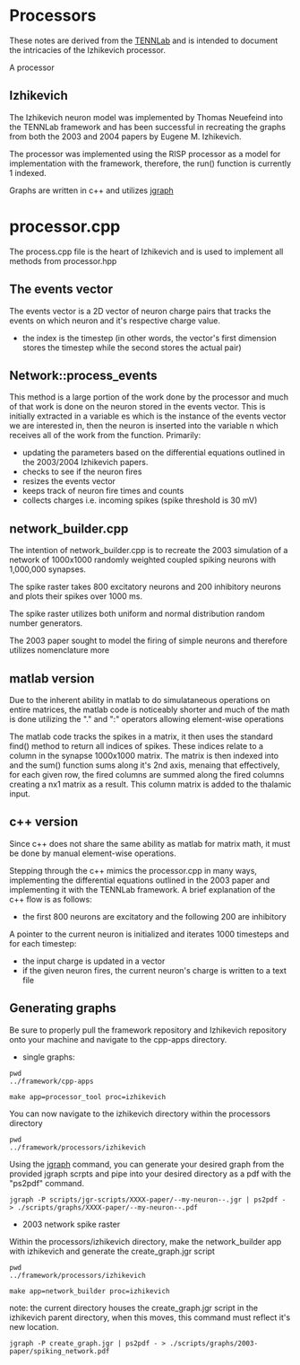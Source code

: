 # Processors

These notes are derived from the [TENNLab](https://bitbucket.org/neuromorphic-utk/framework/src/master/markdown/framework_processor.md) and is intended to document the intricacies of the Izhikevich processor.
 
A processor

## Izhikevich
 
The Izhikevich neuron model was implemented by Thomas Neuefeind into the TENNLab framework and has been successful in recreating the graphs from both the 2003 and 2004 papers by Eugene M. Izhikevich. 

The processor was implemented using the RISP processor as a model for implementation with the framework, therefore, the run() function is currently 1 indexed. 

Graphs are written in c++ and utilizes [jgraph](http://web.eecs.utk.edu/~jplank/plank/jgraph/jgraph.html)

# processor.cpp

The process.cpp file is the heart of Izhikevich and is used to implement all methods from processor.hpp

## The events vector

The events vector is a 2D vector of neuron charge pairs that tracks the events on which neuron and it's respective charge value.
 - the index is the timestep (in other words, the vector's first dimension stores the timestep while the second stores the actual pair)


## Network::process_events

This method is a large portion of the work done by the processor and much of that work is done on the neuron stored in the events vector. This is initially extracted in a variable es which is the instance of the events vector we are interested in, then the neuron is inserted into the variable n which receives all of the work from the function. Primarily:
 - updating the parameters based on the differential equations outlined in the 2003/2004 Izhikevich papers.
 - checks to see if the neuron fires
 - resizes the events vector
 - keeps track of neuron fire times and counts
 - collects charges i.e. incoming spikes (spike threshold is 30 mV)

## network_builder.cpp

The intention of network_builder.cpp is to recreate the 2003 simulation of a network of 1000x1000 randomly weighted coupled spiking neurons with 1,000,000 synapses.

The spike raster takes 800 excitatory neurons and 200 inhibitory neurons and plots their spikes over 1000 ms. 

The spike raster utilizes both uniform and normal distribution random number generators.

The 2003 paper sought to model the firing of simple neurons and therefore utilizes nomenclature more 

## matlab version

Due to the inherent ability in matlab to do simulataneous operations on entire matrices, the matlab code is noticeably shorter and much of the math is done utilizing the "." and ":" operators allowing element-wise operations

The matlab code tracks the spikes in a matrix, it then uses the standard find() method to return all indices of spikes. These indices relate to a column in the synapse 1000x1000 matrix. The matrix is then indexed into and the sum() function sums along it's 2nd axis, menaing that effectively, for each given row, the fired columns are summed along the fired columns creating a nx1 matrix as a result. This column matrix is added to the thalamic input.


## c++ version

Since c++ does not share the same ability as matlab for matrix math, it must be done by manual element-wise operations.

Stepping through the c++ mimics the processor.cpp in many ways, implementing the differential equations outlined in the 2003 paper and implementing it with the TENNLab framework. A brief explanation of the c++ flow is as follows:
- the first 800 neurons are excitatory and the following 200 are inhibitory

A pointer to the current neuron is initialized and iterates 1000 timesteps and for each timestep:
- the input charge is updated in a vector
- if the given neuron fires, the current neuron's charge is written to a text file

## Generating graphs

Be sure to properly pull the framework repository and Izhikevich repository onto your machine and navigate to the cpp-apps directory.

 - single graphs:

```
pwd
../framework/cpp-apps
```

```
make app=processor_tool proc=izhikevich
```
You can now navigate to the izhikevich directory within the processors directory 

```
pwd
../framework/processors/izhikevich
```
Using the [jgraph](http://web.eecs.utk.edu/~jplank/plank/jgraph/jgraph.html) command, you can generate your desired graph from the provided jgraph scrpts and pipe into your desired directory as a pdf with the "ps2pdf" command.

```
jgraph -P scripts/jgr-scripts/XXXX-paper/--my-neuron--.jgr | ps2pdf - > ./scripts/graphs/XXXX-paper/--my-neuron--.pdf
```

 - 2003 network spike raster

Within the processors/izhikevich directory, make the network_builder app with izhikevich and generate the create_graph.jgr script

```
pwd
../framework/processors/izhikevich
```

```
make app=network_builder proc=izhikevich
```
note: the current directory houses the create_graph.jgr script in the izhikevich parent directory, when this moves, this command must reflect it's new location.

```
jgraph -P create_graph.jgr | ps2pdf - > ./scripts/graphs/2003-paper/spiking_network.pdf
```
